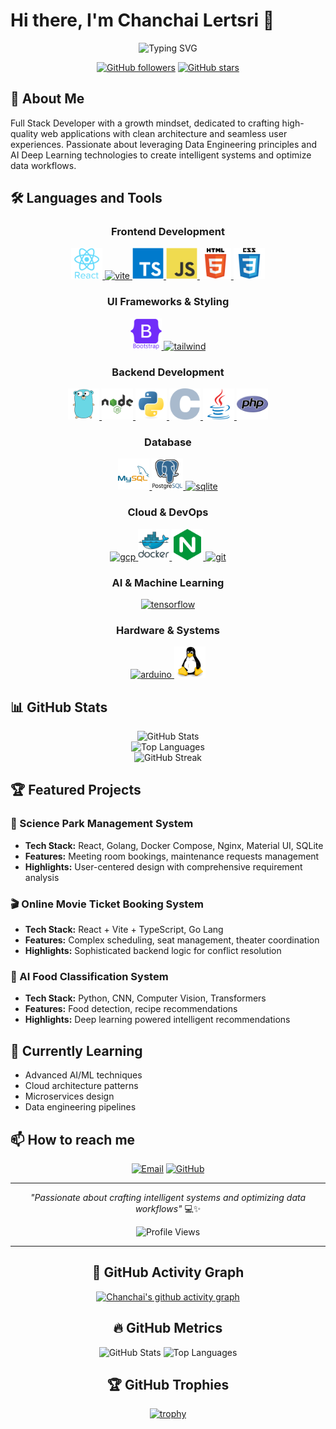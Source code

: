 # Hi there, I'm Chanchai Lertsri 👋

<div align="center">
  <img src="https://readme-typing-svg.herokuapp.com?font=Fira+Code&pause=1000&color=36BCF7&center=true&vCenter=true&width=435&lines=Full+Stack+Web+Developer;AI+%26+Data+Engineering+Enthusiast;Always+learning+new+things" alt="Typing SVG" />
</div>

<div align="center">
  
[![GitHub followers](https://img.shields.io/github/followers/Chanchai2004?label=Follow&style=social)](https://github.com/Chanchai2004)
[![GitHub stars](https://img.shields.io/github/stars/Chanchai2004?style=social)](https://github.com/Chanchai2004)

</div>

## 🚀 About Me

Full Stack Developer with a growth mindset, dedicated to crafting high-quality web applications with clean architecture and seamless user experiences. Passionate about leveraging Data Engineering principles and AI Deep Learning technologies to create intelligent systems and optimize data workflows.

## 🛠️ Languages and Tools

<div align="center">

### Frontend Development
<a href="https://reactjs.org/" target="_blank" rel="noreferrer"> 
  <img src="https://raw.githubusercontent.com/devicons/devicon/master/icons/react/react-original-wordmark.svg" alt="react" width="50" height="50"/> 
</a>
<a href="https://vitejs.dev/" target="_blank" rel="noreferrer"> 
  <img src="https://vitejs.dev/logo.svg" alt="vite" width="50" height="50"/> 
</a>
<a href="https://www.typescriptlang.org/" target="_blank" rel="noreferrer"> 
  <img src="https://raw.githubusercontent.com/devicons/devicon/master/icons/typescript/typescript-original.svg" alt="typescript" width="50" height="50"/> 
</a>
<a href="https://developer.mozilla.org/en-US/docs/Web/JavaScript" target="_blank" rel="noreferrer"> 
  <img src="https://raw.githubusercontent.com/devicons/devicon/master/icons/javascript/javascript-original.svg" alt="javascript" width="50" height="50"/> 
</a>
<a href="https://www.w3.org/html/" target="_blank" rel="noreferrer"> 
  <img src="https://raw.githubusercontent.com/devicons/devicon/master/icons/html5/html5-original-wordmark.svg" alt="html5" width="50" height="50"/> 
</a>
<a href="https://www.w3schools.com/css/" target="_blank" rel="noreferrer"> 
  <img src="https://raw.githubusercontent.com/devicons/devicon/master/icons/css3/css3-original-wordmark.svg" alt="css3" width="50" height="50"/> 
</a>

### UI Frameworks & Styling
<a href="https://getbootstrap.com" target="_blank" rel="noreferrer"> 
  <img src="https://raw.githubusercontent.com/devicons/devicon/master/icons/bootstrap/bootstrap-plain-wordmark.svg" alt="bootstrap" width="50" height="50"/> 
</a>
<a href="https://tailwindcss.com/" target="_blank" rel="noreferrer"> 
  <img src="https://www.vectorlogo.zone/logos/tailwindcss/tailwindcss-icon.svg" alt="tailwind" width="50" height="50"/> 
</a>

### Backend Development
<a href="https://golang.org" target="_blank" rel="noreferrer"> 
  <img src="https://raw.githubusercontent.com/devicons/devicon/master/icons/go/go-original.svg" alt="go" width="50" height="50"/> 
</a>
<a href="https://nodejs.org" target="_blank" rel="noreferrer"> 
  <img src="https://raw.githubusercontent.com/devicons/devicon/master/icons/nodejs/nodejs-original-wordmark.svg" alt="nodejs" width="50" height="50"/> 
</a>
<a href="https://www.python.org" target="_blank" rel="noreferrer"> 
  <img src="https://raw.githubusercontent.com/devicons/devicon/master/icons/python/python-original.svg" alt="python" width="50" height="50"/> 
</a>
<a href="https://www.cprogramming.com/" target="_blank" rel="noreferrer"> 
  <img src="https://raw.githubusercontent.com/devicons/devicon/master/icons/c/c-original.svg" alt="c" width="50" height="50"/> 
</a>
<a href="https://www.java.com" target="_blank" rel="noreferrer"> 
  <img src="https://raw.githubusercontent.com/devicons/devicon/master/icons/java/java-original.svg" alt="java" width="50" height="50"/> 
</a>
<a href="https://www.php.net" target="_blank" rel="noreferrer"> 
  <img src="https://raw.githubusercontent.com/devicons/devicon/master/icons/php/php-original.svg" alt="php" width="50" height="50"/> 
</a>

### Database
<a href="https://www.mysql.com/" target="_blank" rel="noreferrer"> 
  <img src="https://raw.githubusercontent.com/devicons/devicon/master/icons/mysql/mysql-original-wordmark.svg" alt="mysql" width="50" height="50"/> 
</a>
<a href="https://www.postgresql.org" target="_blank" rel="noreferrer"> 
  <img src="https://raw.githubusercontent.com/devicons/devicon/master/icons/postgresql/postgresql-original-wordmark.svg" alt="postgresql" width="50" height="50"/> 
</a>
<a href="https://www.sqlite.org/" target="_blank" rel="noreferrer"> 
  <img src="https://www.vectorlogo.zone/logos/sqlite/sqlite-icon.svg" alt="sqlite" width="50" height="50"/> 
</a>

### Cloud & DevOps
<a href="https://cloud.google.com" target="_blank" rel="noreferrer"> 
  <img src="https://www.vectorlogo.zone/logos/google_cloud/google_cloud-icon.svg" alt="gcp" width="50" height="50"/> 
</a>
<a href="https://www.docker.com/" target="_blank" rel="noreferrer"> 
  <img src="https://raw.githubusercontent.com/devicons/devicon/master/icons/docker/docker-original-wordmark.svg" alt="docker" width="50" height="50"/> 
</a>
<a href="https://www.nginx.com" target="_blank" rel="noreferrer"> 
  <img src="https://raw.githubusercontent.com/devicons/devicon/master/icons/nginx/nginx-original.svg" alt="nginx" width="50" height="50"/> 
</a>
<a href="https://git-scm.com/" target="_blank" rel="noreferrer"> 
  <img src="https://www.vectorlogo.zone/logos/git-scm/git-scm-icon.svg" alt="git" width="50" height="50"/> 
</a>

### AI & Machine Learning
<a href="https://www.tensorflow.org" target="_blank" rel="noreferrer"> 
  <img src="https://www.vectorlogo.zone/logos/tensorflow/tensorflow-icon.svg" alt="tensorflow" width="50" height="50"/> 
</a>

### Hardware & Systems
<a href="https://www.arduino.cc/" target="_blank" rel="noreferrer"> 
  <img src="https://cdn.worldvectorlogo.com/logos/arduino-1.svg" alt="arduino" width="50" height="50"/> 
</a>
<a href="https://www.linux.org/" target="_blank" rel="noreferrer"> 
  <img src="https://raw.githubusercontent.com/devicons/devicon/master/icons/linux/linux-original.svg" alt="linux" width="50" height="50"/> 
</a>

</div>

## 📊 GitHub Stats

<div align="center">
  <img src="https://github-readme-stats.vercel.app/api?username=Chanchai2004&show_icons=true&theme=tokyonight&hide_border=true&count_private=true" alt="GitHub Stats" />
</div>

<div align="center">
  <img src="https://github-readme-stats.vercel.app/api/top-langs/?username=Chanchai2004&layout=compact&theme=tokyonight&hide_border=true" alt="Top Languages" />
</div>

<div align="center">
  <img src="https://github-readme-streak-stats.herokuapp.com/?user=Chanchai2004&theme=tokyonight&hide_border=true" alt="GitHub Streak" />
</div>

## 🏆 Featured Projects

### 🏥 Science Park Management System
- **Tech Stack:** React, Golang, Docker Compose, Nginx, Material UI, SQLite
- **Features:** Meeting room bookings, maintenance requests management
- **Highlights:** User-centered design with comprehensive requirement analysis

### 🎬 Online Movie Ticket Booking System
- **Tech Stack:** React + Vite + TypeScript, Go Lang
- **Features:** Complex scheduling, seat management, theater coordination
- **Highlights:** Sophisticated backend logic for conflict resolution

### 🍕 AI Food Classification System
- **Tech Stack:** Python, CNN, Computer Vision, Transformers
- **Features:** Food detection, recipe recommendations
- **Highlights:** Deep learning powered intelligent recommendations

## 🌱 Currently Learning

- Advanced AI/ML techniques
- Cloud architecture patterns
- Microservices design
- Data engineering pipelines

## 📫 How to reach me

<div align="center">

[![Email](https://img.shields.io/badge/Email-D14836?style=for-the-badge&logo=gmail&logoColor=white)](mailto:chanchailertsri01@gmail.com)
[![GitHub](https://img.shields.io/badge/GitHub-100000?style=for-the-badge&logo=github&logoColor=white)](https://github.com/Chanchai2004)

</div>

---

<div align="center">
  
*"Passionate about crafting intelligent systems and optimizing data workflows"* 💻✨

![Profile Views](https://komarev.com/ghpvc/?username=Chanchai2004&color=blueviolet&style=flat-square)

</div>

---

<div align="center">
  
## 🎯 GitHub Activity Graph
[![Chanchai's github activity graph](https://github-readme-activity-graph.vercel.app/graph?username=Chanchai2004&bg_color=1a1b27&color=70a5fd&line=70a5fd&point=bf91f3&area=true&hide_border=true)](https://github.com/ashutosh00710/github-readme-activity-graph)

## 🔥 GitHub Metrics
<img src="https://github-readme-stats.vercel.app/api?username=Chanchai2004&show_icons=true&theme=tokyonight&hide_border=true&include_all_commits=true&count_private=true&line_height=21" alt="GitHub Stats" />
<img src="https://github-readme-stats.vercel.app/api/top-langs/?username=Chanchai2004&theme=tokyonight&hide_border=true&include_all_commits=true&count_private=true&layout=compact" alt="Top Languages" />

## 🏆 GitHub Trophies
[![trophy](https://github-profile-trophy.vercel.app/?username=Chanchai2004&theme=tokyonight&no-frame=true&no-bg=false&margin-w=4)](https://github.com/ryo-ma/github-profile-trophy)

</div>
